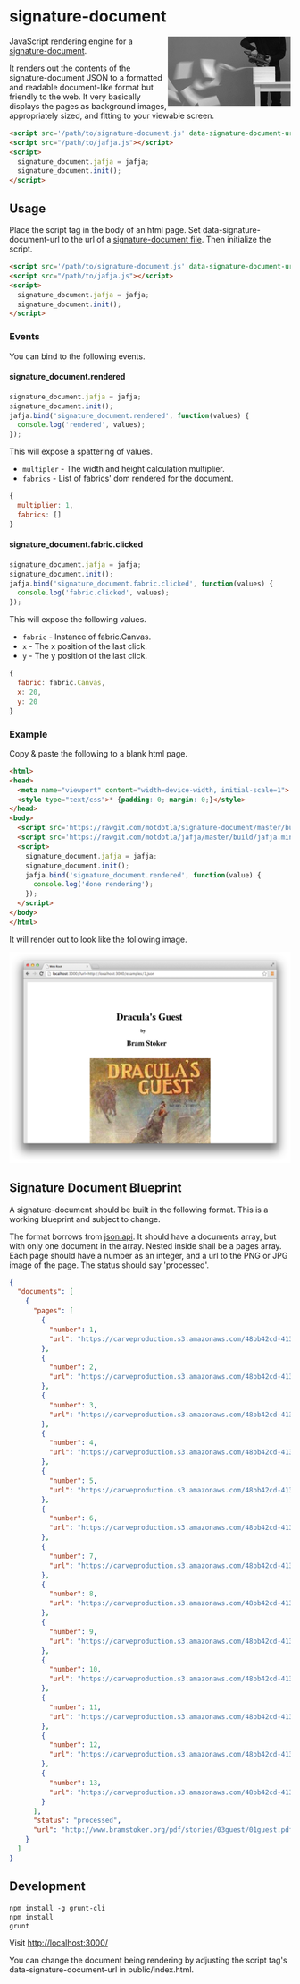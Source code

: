 # signature-document

<img src="https://raw.githubusercontent.com/motdotla/signature-document/master/signature-document.gif" alt="signature-document" align="right" width="220" />

JavaScript rendering engine for a [signature-document](https://github.com/motdotla/signature-document#signature-document-blueprint).

It renders out the contents of the signature-document JSON to a formatted and readable document-like format but friendly to the web. It very basically displays the pages as background images, appropriately sized, and fitting to your viewable screen.

```html
<script src='/path/to/signature-document.js' data-signature-document-url="http://example.com/path/to/signature/document.json"></script>
<script src="/path/to/jafja.js"></script>
<script>
  signature_document.jafja = jafja;
  signature_document.init();
</script>
```


## Usage

Place the script tag in the body of an html page. Set data-signature-document-url to the url of a [signature-document file](https://github.com/motdotla/signature-document#signature-document-blueprint). Then initialize the script.

```html
<script src='/path/to/signature-document.js' data-signature-document-url="http://example.com/path/to/signature/document.json"></script>
<script src="/path/to/jafja.js"></script>
<script>
  signature_document.jafja = jafja;
  signature_document.init();
</script>
```

### Events

You can bind to the following events.

#### signature_document.rendered

```javascript
signature_document.jafja = jafja;
signature_document.init();
jafja.bind('signature_document.rendered', function(values) {
  console.log('rendered', values);
});
```

This will expose a spattering of values.

* `multipler` - The width and height calculation multiplier.
* `fabrics` - List of fabrics' dom rendered for the document.

```javascript
{
  multiplier: 1,
  fabrics: []
}
```

#### signature_document.fabric.clicked

```javascript
signature_document.jafja = jafja;
signature_document.init();
jafja.bind('signature_document.fabric.clicked', function(values) {
  console.log('fabric.clicked', values);
});
```

This will expose the following values.

* `fabric` - Instance of fabric.Canvas.
* `x` - The x position of the last click.
* `y` - The y position of the last click.

```javascript
{
  fabric: fabric.Canvas,
  x: 20,
  y: 20
}
```

### Example

Copy & paste the following to a blank html page.

```html
<html>
<head>
  <meta name="viewport" content="width=device-width, initial-scale=1">
  <style type="text/css">* {padding: 0; margin: 0;}</style>
</head>
<body>
  <script src='https://rawgit.com/motdotla/signature-document/master/build/signature-document.min.js' data-signature-document-url="http://signature-api.herokuapp.com/api/v0/documents/8abddacd-2bb0-498c-b4f6-e3259d7edb35.json"></script>
  <script src='https://rawgit.com/motdotla/jafja/master/build/jafja.min.js'></script>
  <script>
    signature_document.jafja = jafja;
    signature_document.init();
    jafja.bind('signature_document.rendered', function(value) {
      console.log('done rendering');
    });
  </script>
</body>
</html>
```

It will render out to look like the following image.

<img src="https://raw.githubusercontent.com/motdotla/signature-document/master/signature-document.png" alt="signature-document" />

## Signature Document Blueprint

A signature-document should be built in the following format. This is a working blueprint and subject to change.

The format borrows from [json:api](http://jsonapi.org/). It should have a documents array, but with only one document in the array. Nested inside shall be a pages array. Each page should have a number as an integer, and a url to the PNG or JPG image of the page. The status should say 'processed'. 

```json
{
  "documents": [
    {
      "pages": [
        {
          "number": 1,
          "url": "https://carveproduction.s3.amazonaws.com/48bb42cd-413b-4859-7173-a2e90b41f9fb/1.png"
        },
        {
          "number": 2,
          "url": "https://carveproduction.s3.amazonaws.com/48bb42cd-413b-4859-7173-a2e90b41f9fb/2.png"
        },
        {
          "number": 3,
          "url": "https://carveproduction.s3.amazonaws.com/48bb42cd-413b-4859-7173-a2e90b41f9fb/3.png"
        },
        {
          "number": 4,
          "url": "https://carveproduction.s3.amazonaws.com/48bb42cd-413b-4859-7173-a2e90b41f9fb/4.png"
        },
        {
          "number": 5,
          "url": "https://carveproduction.s3.amazonaws.com/48bb42cd-413b-4859-7173-a2e90b41f9fb/5.png"
        },
        {
          "number": 6,
          "url": "https://carveproduction.s3.amazonaws.com/48bb42cd-413b-4859-7173-a2e90b41f9fb/6.png"
        },
        {
          "number": 7,
          "url": "https://carveproduction.s3.amazonaws.com/48bb42cd-413b-4859-7173-a2e90b41f9fb/7.png"
        },
        {
          "number": 8,
          "url": "https://carveproduction.s3.amazonaws.com/48bb42cd-413b-4859-7173-a2e90b41f9fb/8.png"
        },
        {
          "number": 9,
          "url": "https://carveproduction.s3.amazonaws.com/48bb42cd-413b-4859-7173-a2e90b41f9fb/9.png"
        },
        {
          "number": 10,
          "url": "https://carveproduction.s3.amazonaws.com/48bb42cd-413b-4859-7173-a2e90b41f9fb/10.png"
        },
        {
          "number": 11,
          "url": "https://carveproduction.s3.amazonaws.com/48bb42cd-413b-4859-7173-a2e90b41f9fb/11.png"
        },
        {
          "number": 12,
          "url": "https://carveproduction.s3.amazonaws.com/48bb42cd-413b-4859-7173-a2e90b41f9fb/12.png"
        },
        {
          "number": 13,
          "url": "https://carveproduction.s3.amazonaws.com/48bb42cd-413b-4859-7173-a2e90b41f9fb/13.png"
        }
      ],
      "status": "processed",
      "url": "http://www.bramstoker.org/pdf/stories/03guest/01guest.pdf",
    }
  ]
}
```

## Development

```
npm install -g grunt-cli
npm install
grunt
```

Visit <http://localhost:3000/>

You can change the document being rendering by adjusting the script tag's data-signature-document-url in public/index.html.
